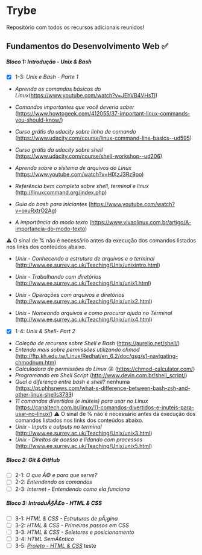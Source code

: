 # Trybe

Repositório com todos os recursos adicionais reunidos!

## Fundamentos do Desenvolvimento Web :white_check_mark:

##### Bloco 1: Introdução - Unix & Bash

- [x] 1-3: _Unix e Bash - Parte 1_

* _Aprenda os comandos básicos do Linux_(https://www.youtube.com/watch?v=JEhVB4VHsTI)

* _Comandos importantes que você deveria saber_ (https://www.howtogeek.com/412055/37-important-linux-commands-you-should-know/)

* _Curso grátis da udacity sobre linha de comando_ (https://www.udacity.com/course/linux-command-line-basics--ud595)

* _Curso grátis da udacity sobre shell_ (https://www.udacity.com/course/shell-workshop--ud206)

* _Aprenda sobre o sistema de arquivos do Linux_ (https://www.youtube.com/watch?v=HIXzJ3Rz9po)

* _Referência bem completa sobre shell, terminal e linux_ (http://linuxcommand.org/index.php)

* _Guia do bash para iniciantes_ (https://www.youtube.com/watch?v=oxuRxtrO2Ag)

* _A importância do modo texto_ (https://www.vivaolinux.com.br/artigo/A-importancia-do-modo-texto)

⚠️ O sinal de % não é necessário antes da execução dos 
comandos listados nos links dos conteúdos abaixo.

* _Unix - Conhecendo a estrutura de arquivos e o terminal_ (http://www.ee.surrey.ac.uk/Teaching/Unix/unixintro.html)

* _Unix - Trabalhando com diretórios_ (http://www.ee.surrey.ac.uk/Teaching/Unix/unix1.html)

* _Unix - Operações com arquivos e diretórios_ (http://www.ee.surrey.ac.uk/Teaching/Unix/unix2.html)

* _Unix - Nomeando arquivos e como procurar ajuda no Terminal_ (http://www.ee.surrey.ac.uk/Teaching/Unix/unix4.html)

- [x] 1-4: _Unix & Shell- Part 2_

* _Coleção de recursos sobre Shell e Bash_ (https://aurelio.net/shell/)
* _Entenda mais sobre permissões utilizando chmod_ (http://ftp.kh.edu.tw/Linux/Redhat/en_6.2/doc/gsg/s1-navigating-chmodnum.htm)
* _Calculadora de permissões do Linux_ 😜 (https://chmod-calculator.com/)
* _Programando em Shell Script_ (http://www.devin.com.br/shell_script/)
* _Qual a diferença entre bash e shell?_ nenhuma  (https://pt.phhsnews.com/what-s-difference-between-bash-zsh-and-other-linux-shells3733)
* _11 comandos divertidos (e inúteis) para usar no Linux_  (https://canaltech.com.br/linux/11-comandos-divertidos-e-inuteis-para-usar-no-linux/)
⚠️ O sinal de % não é necessário antes da execução dos comandos listados nos links dos conteúdos abaixo.
* _Unix - Inputs e outputs no terminal_ (http://www.ee.surrey.ac.uk/Teaching/Unix/unix3.html)
* _Unix - Direitos de acesso e lidando com processos_ (http://www.ee.surrey.ac.uk/Teaching/Unix/unix5.html)

##### Bloco 2: Git & GitHub

- [ ] 2-1: _O que Ã© e para que serve?_
- [ ] 2-2: _Entendendo os comandos_
- [ ] 2-3: _Internet - Entendendo como ela funciona_

##### Bloco 3: IntroduÃ§Ã£o - HTML & CSS

- [ ] 3-1: _HTML & CSS - Estruturas de pÃ¡gina_
- [ ] 3-2: _HTML & CSS - Primeiros passos em CSS_
- [ ] 3-3: _HTML & CSS - Seletores e posicionamento_
- [ ] 3-4: _HTML SemÃ¢ntico_
- [ ] 3-5: _[Projeto - HTML & CSS]()_
teste
